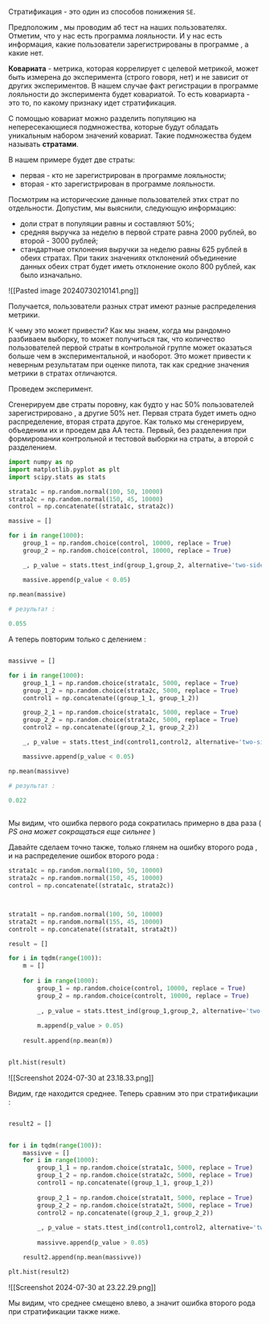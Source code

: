 Стратификация - это один из способов понижения `SE`.

Предположим , мы проводим аб тест на наших пользователях. Отметим, что у нас есть программа лояльности. И у нас есть информация, какие пользователи зарегистрированы в программе , а какие нет. 

**Ковариата** - метрика, которая коррелирует с целевой метрикой, может быть измерена до эксперимента (строго говоря, нет) и не зависит от других экспериментов. В нашем случае факт регистрации в программе лояльности до эксперимента будет ковариатой. То есть ковариарта - это то, по какому признаку идет стратификация. 

С помощью ковариат можно разделить популяцию на непересекающиеся подмножества, которые будут обладать уникальным набором значений ковариат. Такие подмножества будем называть **стратами**.

В нашем примере будет две страты:

- первая - кто не зарегистрирован в программе лояльности;
- вторая - кто зарегистрирован в программе лояльности.

Посмотрим на исторические данные пользователей этих страт по отдельности. Допустим, мы выяснили, следующую информацию:

- доли страт в популяции равны и составляют 50%;
- средняя выручка за неделю в первой страте равна 2000 рублей, во второй - 3000 рублей;
- стандартные отклонения выручки за неделю равны 625 рублей в обеих стратах. При таких значениях отклонений объединение данных обеих страт будет иметь отклонение около 800 рублей, как было изначально.

![[Pasted image 20240730210141.png]]

Получается, пользователи разных страт имеют разные распределения метрики.

К чему это может привести? Как мы знаем, когда мы рандомно разбиваем выборку, то может получиться так, что количество пользователей первой страты в контрольной группе может оказаться больше чем в экспериментальной, и наоборот. Это может привести к неверным результатам при оценке пилота, так как средние значения метрики в стратах отличаются.

Проведем эксперимент. 

Сгенерируем две страты поровну, как будто у нас 50% пользователей зарегистрировано , а другие 50% нет. Первая страта будет иметь одно распределение, вторая страта другое. Как только мы сгенерируем, объеденим их и проедем два АА теста. Первый, без разделения при формировании контрольной и тестовой выборки на страты, а второй с разделением. 

```python
import numpy as np
import matplotlib.pyplot as plt
import scipy.stats as stats

strata1c = np.random.normal(100, 50, 10000)
strata2c = np.random.normal(150, 45, 10000)
control = np.concatenate((strata1c, strata2c))

massive = []

for i in range(1000):
    group_1 = np.random.choice(control, 10000, replace = True)
    group_2 = np.random.choice(control, 10000, replace = True)

    _, p_value = stats.ttest_ind(group_1,group_2, alternative='two-sided')

    massive.append(p_value < 0.05)
    
np.mean(massive)

# результат : 

0.055
```

А теперь повторим только с делением : 

```python

massivve = []

for i in range(1000):
    group_1_1 = np.random.choice(strata1c, 5000, replace = True)
    group_1_2 = np.random.choice(strata2c, 5000, replace = True)
    control1 = np.concatenate((group_1_1, group_1_2))

    group_2_1 = np.random.choice(strata1c, 5000, replace = True)
    group_2_2 = np.random.choice(strata2c, 5000, replace = True)
    control2 = np.concatenate((group_2_1, group_2_2))

    _, p_value = stats.ttest_ind(control1,control2, alternative='two-sided')

    massivve.append(p_value < 0.05)

np.mean(massivve)

# результат : 

0.022
    
```

Мы видим, что ошибка первого рода сократилась примерно в два раза ( *PS она может сокращаться еще сильнее* )

Давайте сделаем точно также, только глянем на ошибку второго рода , и на распределение ошибок второго рода : 

```python
strata1c = np.random.normal(100, 50, 10000)
strata2c = np.random.normal(150, 45, 10000)
control = np.concatenate((strata1c, strata2c))



strata1t = np.random.normal(100, 50, 10000)
strata2t = np.random.normal(155, 45, 10000)
controlt = np.concatenate((strata1t, strata2t))
```

```python 
result = []

for i in tqdm(range(100)):
    m = []
    
    for i in range(1000):
        group_1 = np.random.choice(control, 10000, replace = True)
        group_2 = np.random.choice(controlt, 10000, replace = True)
    
        _, p_value = stats.ttest_ind(group_1,group_2, alternative='two-sided')
    
        m.append(p_value > 0.05)
        
    result.append(np.mean(m)) 


plt.hist(result)

```

![[Screenshot 2024-07-30 at 23.18.33.png]]

Видим, где находится среднее. Теперь сравним это при стратификации : 

```python

result2 = []


for i in tqdm(range(100)):
    massivve = []
    for i in range(1000):
        group_1_1 = np.random.choice(strata1c, 5000, replace = True)
        group_1_2 = np.random.choice(strata2c, 5000, replace = True)
        control1 = np.concatenate((group_1_1, group_1_2))
    
        group_2_1 = np.random.choice(strata1t, 5000, replace = True)
        group_2_2 = np.random.choice(strata2t, 5000, replace = True)
        control2 = np.concatenate((group_2_1, group_2_2))
    
        _, p_value = stats.ttest_ind(control1,control2, alternative='two-sided')
    
        massivve.append(p_value > 0.05)

    result2.append(np.mean(massivve))

plt.hist(result2)
```

![[Screenshot 2024-07-30 at 23.22.29.png]]

Мы видим, что среднее смещено влево, а значит ошибка второго рода при стратификации также ниже. 
